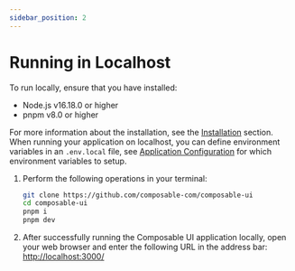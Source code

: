 ```yaml
---
sidebar_position: 2
---
```


# Running in Localhost

To run locally, ensure that you have installed:

- Node.js v16.18.0 or higher
- pnpm v8.0 or higher

For more information about the installation, see the [Installation](../getting_started/installation.md) section. When running your application on localhost, you can define environment variables in an `.env.local` file, see [Application Configuration](../essentials/configuration.md) for which environment variables to setup.


1. Perform the following operations in your terminal:

   ```sh
   git clone https://github.com/composable-com/composable-ui
   cd composable-ui
   pnpm i
   pnpm dev
   ```

2. After successfully running the Composable UI application locally, open your web browser and enter the following URL in the address bar:
 [http://localhost:3000/](http://localhost:3000)


